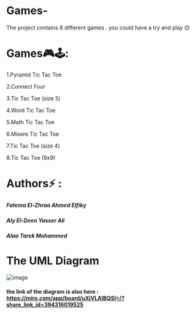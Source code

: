 # Games-
The project contains 8 different games . you could have a try and play 😊

# Games🎮🕹️:
1.Pyramid Tic Tac Toe

2.Connect Four

3.Tic Tac Toe (size 5)

4.Word Tic Tac Toe

5.Math Tic Tac Toe

6.Misere Tic Tac Toe

7.Tic Tac Toe (size 4)

8.Tic Tac Toe (9x9)


# Authors⚡ :

#####  Fatema El-Zhraa Ahmed Elfiky
##### Aly El-Deen Yasser Ali
##### Alaa Tarek Mohammed  


# The UML Diagram 
![image](https://github.com/user-attachments/assets/4cc7cd0b-31a7-46c1-a6d0-47a1e598f0a3)

#### the link of the diagram is also here : https://miro.com/app/board/uXjVLAIBQSI=/?share_link_id=394316019525


